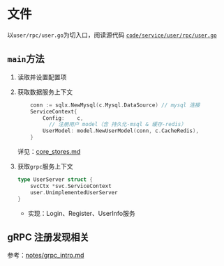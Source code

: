 # 文件
以`user/rpc/user.go`为切入口，阅读源代码
[`code/service/user/rpc/user.go`](../../code/service/user/rpc/user.go)

## `main`方法
1. 读取并设置配置项

2. 获取数据服务上下文
    ```go
        conn := sqlx.NewMysql(c.Mysql.DataSource) // mysql 连接     
        ServiceContext{
            Config:    c,
              // 注册用户 model（含 持久化-msql & 缓存-redis）
            UserModel: model.NewUserModel(conn, c.CacheRedis),
        }
    ```
   详见：[core_stores.md](core_stores.md)
   
3. 获取`grpc`服务上下文
   ```go
   type UserServer struct {
       svcCtx *svc.ServiceContext
       user.UnimplementedUserServer
   }
   ```
   - 实现：Login、Register、UserInfo服务

## gRPC 注册发现相关
参考：[notes/grpc_intro.md](../../notes/grpc_intro.md)


   
